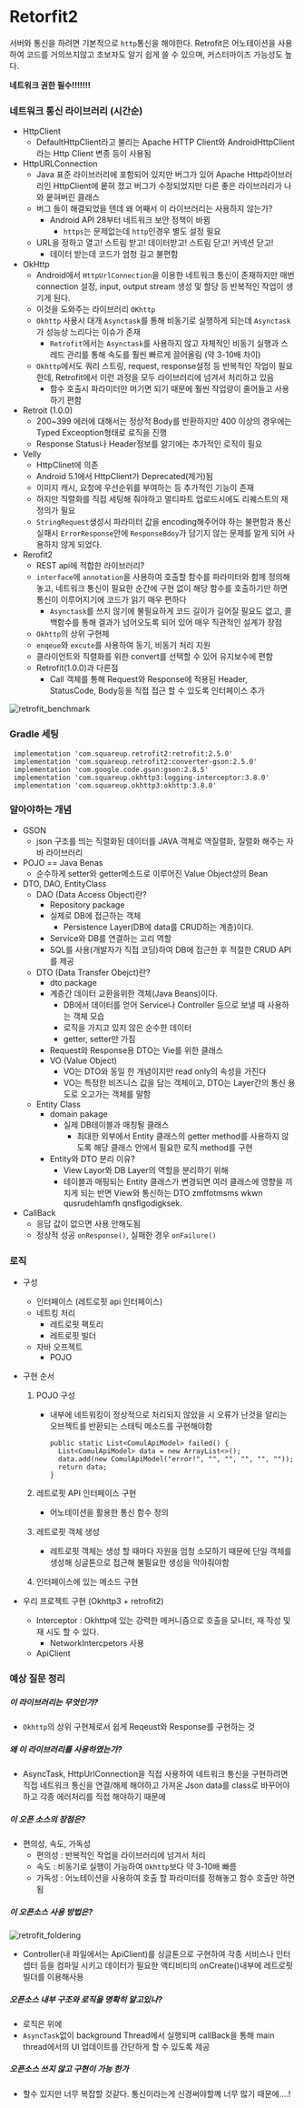 # Retorfit2

서버와 통신을 하려면 기본적으로 `http`통신을 해야한다. Retrofit은 어노테이션을 사용하여 코드를 거의쓰지않고 초보자도 알기 쉽게 쓸 수 있으며, 커스터마이즈 가능성도 높다.



**네트워크 권한 필수!!!!!!!**



### 네트워크 통신 라이브러리 (시간순)

- HttpClient
  - DefaultHttpClient라고 불리는 Apache HTTP Client와 AndroidHttpClient 라는 Http Client 변종 등이 사용됨
- HttpURLConnection
  - Java 표준 라이브러리에 포함되어 있지만 버그가 있어 Apache Http라이브러리인 HttpClient에 뭍혀 졌고 버그가 수정되었지만 다른 좋은 라이브러리가 나와 뭍혀버린 클래스
  - 버그 들이 해결되었을 텐데 왜 어째서 이 라이브러리는 사용하지 않는가?
    - Android API 28부터 네트워크 보안 정책이 바뀜
      - `https`는 문제없는데 `http`인경우 별도 설정 필요
  - URL을 정하고 열고! 스트림 받고! 데이터받고! 스트림 닫고! 커넥션 닫고!
    - 데이터 받는데 코드가 엄청 길고 불편함
- OkHttp
  - Android에서 `HttpUrlConnection`을 이용한 네트워크 통신이 존재하지만 매번 connection 설정, input, output stream 생성 및 할당 등 반복적인 작업이 생기게 된다.
  - 이것을 도와주는 라이브러리 `OKhttp`
  - `Okhttp` 사용시 대개 `Asynctask`를 통해 비동기로 실행하게 되는데 `Asynctask`가 성능상 느리다는 이슈가 존재
    - `Retrofit`에서는 `Asynctask`를 사용하지 않고 자체적인 비동기 실행과 스레드 관리를 통해 속도를 훨씬 빠르게 끌어올림 (약 3-10배 차이)
  - `Okhttp`에서도 쿼리 스트링, request, response설정 등 반복적인 작업이 필요한데, Retrofit에서 이런 과정을 모두 라이브러리에 넘겨서 처리하고 있음
    - 함수 호출시 파라미터만 머기면 되기 때문에 훨씬 작업량이 줄어들고 사용하기 편함
- Retroit (1.0.0)
  - 200~399 에러에 대해서는 정상적 Body를 반환하지만 400 이상의 경우에는 Typed Exceoption형태로 로직을 진행
  - Response Status나 Header정보를 알기에는 추가적인 로직이 필요
- Velly
  - HttpClinet에 의존
  - Android 5.1에서 HttpClient가 Deprecated(제거)됨
  - 이미지 캐시, 요청에 우선순위를 부여하는 등 추가적인 기능이 존재
  - 하지만 직렬화를 직접 세팅해 줘야하고 멀티파트 업로드시에도 리퀘스트의 재정의가 필요
  - `StringRequest`생성시 파라미터 값을 encoding해주어야 하는 불편함과 통신 실패시 `ErrorResponse`안에 `ResponseBdoy`가 담기지 않는 문제를 알게 되어 사용하지 않게 되었다.
- Rerofit2
  - REST api에  적합한 라이브러리?
  - `interface`에 `annotation`을 사용하여 호출할 함수를 파라미터와 함께 정의해놓고, 네트워크 통신이 필요한 순간에 구현 없이 해당 함수를 호출하기만 하면 통신이 이루어지기에 코드가 읽기 매우 편하다
    - `Asynctask`를 쓰지 않기에 불필요하게 코드 길이가 길어질 필요도 없고, 콜백함수를 통해 결과가 넘어오도록 되어 있어 매우 직관적인 설계가 장점
  - `Okhttp`의 상위 구현체
  - `enqeue`와 `excute`를 사용하여 동기, 비동기 처리 지원
  - 클라이언트와 직렬화를 위한 convert를 선택할 수 있어 유지보수에 편함
  - Retrofit(1.0.0)과 다른점
    - Call 객체를 통해 Request와 Response에 적용된 Header, StatusCode, Body등을 직접 접근 할 수 있도록 인터페이스 추가

![retrofit_benchmark](./img/retrofit_benchmark.png)



### Gradle 세팅

```
 implementation 'com.squareup.retrofit2:retrofit:2.5.0'
 implementation 'com.squareup.retrofit2:converter-gson:2.5.0'
 implementation 'com.google.code.gson:gson:2.8.5'
 implementation 'com.squareup.okhttp3:logging-interceptor:3.8.0'
 implementation 'com.squareup.okhttp3:okhttp:3.8.0'
```



### 알아야하는 개념

- GSON
  - json 구조를 띄는 직렬화된 데이터를 JAVA 객체로 역질렬화, 질렬화 해주는 자바 라이브러리
- POJO == Java Benas
  - 순수하게 setter와 getter메소드로 이루어진 Value Object성의 Bean
- DTO, DAO, EntityClass
  - DAO (Data Access Object)란?
    - Repository package
    - 실제로 DB에 접근하는 객체
      - Persistence Layer(DB에 data를 CRUD하는 계층)이다.
    - Service와 DB를 연결하는 고리 역할
    - SQL를 사용(개발자가 직접 코딩)하여 DB에 접근한 후 적절한 CRUD API를 제공
  - DTO (Data Transfer Obejct)란?
    - dto package
    - 계층간 데이터 교환을위한 객체(Java Beans)이다.
      - DB에서 데이터를 얻어 Service나 Controller 등으로 보낼 때 사용하는 객체 모습
      - 로직을 가지고 있지 않은 순수한 데이터
      - getter, setter만 가짐
    - Request와 Response용 DTO는 Vie를 위한 클래스
    - VO (Value Object)
      - VO는 DTO와 동일 한 개념이지만 read only의 속성을 가진다
      - VO는 특정한 비즈니스 값을 담는 객체이고, DTO는 Layer간의 통신 용도로 오고가는 객체를 말함
  - Entity Class
    - domain pakage
      - 실제 DB테이블과 매칭될 클래스
        - 최대한 외부에서 Entity 클래스의 getter method를 사용하지 않도록 해당 클래스 안에서 필요한 로직 method를 구현
    - Entity와 DTO 분리 이유?
      - View Layor와 DB Layer의 역할을 분리하기 위해
      - 테이블과 매핑되는 Entity 클래스가 변경되면 여러 클래스에 영향을 끼치게 되는 반면 View와 통신하는 DTO zmffotmsms wkwn qusrudehlamfh qnsflgodigksek.
- CallBack
  - 응답 값이 없으면 사용 안해도됨
  - 정상적 성공 `onResponse()`, 실패한 경우 `onFailure()`

### 로직

- 구성
  - 인터페이스 (레트로핏 api 인터페이스)
  - 네트킹 처리
    - 레트로핏 팩토리
    - 레트로핏 빌더
  - 자바 오프젝트
    - POJO

- 구현 순서

  1. POJO 구성

     - 내부에 네트워킹이 정상적으로 처리되지 않았을 시 오류가 난것을 알리는 오브젝트를 반환되는 스태틱 메소드를 구현해야함

       ```
       public static List<ComulApiModel> failed() {
         List<ComulApiModel> data = new ArrayList<>();
         data.add(new ComulApiModel("error!", "", "", "", "", ""));
         return data;
       }
       ```

  2. 레트로핏 API 인터페이스 구현

     - 어노테이션을 활용한 통신 함수 정의

  3. 레트로핏 객체 생성

     - 레트로핏 객체는 생성 할 때마다 자원을 엄청 소모하기 때문에 단일 객체를 생성해 싱글톤으로 접근해 불필요한 생성을 막아줘야함

  4. 인터페이스에 있는 메소드 구현

- 우리 프로젝트 구현 (Okhttp3 + retrofit2)
  - Interceptor : Okhttp에 있는 강력한 메커니즘으로 호출을 모니터, 재 작성 및 재 시도 할 수 있다.
    - NetworkIntercpetors 사용
  - ApiClient



### 예상 질문 정리

##### 이 라이브러리는 무엇인가?

- `Okhttp`의 상위 구현체로서 쉽게 Reqeust와 Response를 구현하는 것

##### 왜 이 라이브러리를 사용하였는가?

- AsyncTask, HttpUrlConnection을 직접 사용하여 네트워크 통신을 구현하려면 직접 네트워크 통신을 연결/해제 해야하고 가져온 Json data를 class로 바꾸어야 하고 각종 에러처리를 직접 해야하기 때문에



##### 이 오픈 소스의 장점은?

- 편의성, 속도, 가독성
  - 편의성 : 반복적인 작업을 라이브러리에 넘겨서 처리
  - 속도 : 비동기로 실행이 가능하여 `Okhttp`보다 약 3-10배 빠름
  - 가독성 : 어노테이션을 사용하여 호출 할 파라미터를 정해놓고 함수 호출만 하면됨



##### 이 오픈소스 사용 방법은?

![retrofit_foldering](./img/retrofit_foldering.png)

- Controller(내 파일에서는 ApiClient)를 싱글톤으로 구현하여 각종 서비스나 인터셉터 등을 컴파일 시키고 데이터가 필요한 액티비티의 onCreate()내부에 레트로핏 빌더를 이용해사용

##### 오픈소스 내부 구조와 로직을 명확히 알고있나?

- 로직은 위에
- `AsyncTask`없이 background Thread에서 실행되며 callBack을 통해 main thread에서의 UI 업데이트를 간단하게 할 수 있도록 제공



##### 오픈소스 쓰지 않고 구현이 가능 한가

- 할수 있지만 너무 복잡할 것같다. 통신이라는게 신경써야할꼐 너무 많기 때문에....!